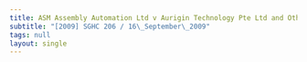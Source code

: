 ```yaml
---
title: ASM Assembly Automation Ltd v Aurigin Technology Pte Ltd and Others
subtitle: "[2009] SGHC 206 / 16\_September\_2009"
tags: null
layout: single
---
```


